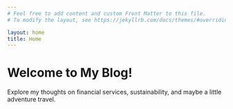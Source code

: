 ```yaml
---
# Feel free to add content and custom Front Matter to this file.
# To modify the layout, see https://jekyllrb.com/docs/themes/#overriding-theme-defaults

layout: home
title: Home
---
```

# Welcome to My Blog!
Explore my thoughts on financial services, sustainability, and maybe a little adventure travel.


